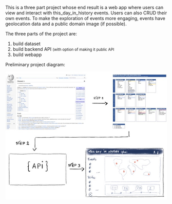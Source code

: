 This is a three part project whose end result is a web app where users can view and interact with this_day_in_history events. Users can also CRUD their own events. To make the exploration of events more engaging, events have geolocation data and a public domain image (if possible).

The three parts of the project are:
1. build dataset
2. build backend API <small>(with option of making it public API </small>
3. build webapp

Preliminary project diagram:

<img src='./images/img_pc_project_diagram_01_01feb21.jpg'>
